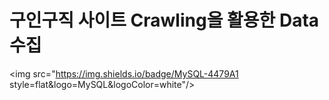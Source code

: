 # 구인구직 사이트 Crawling을 활용한 Data 수집 

<img src="https://img.shields.io/badge/MySQL-4479A1
style=flat&logo=MySQL&logoColor=white"/>

